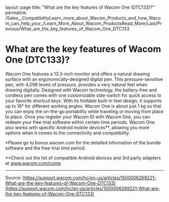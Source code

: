 layout: page
title: "What are the key features of Wacom One (DTC133)?"
permalink: /Sales__CompatibilityLearn_more_about_Wacom_Products_and_how_Wacom_can_help_your_/Learn_More_About_Wacom_ProductsRead_More/Last/Previous/What_are_the_key_features_of_Wacom_One_DTC133

# What are the key features of Wacom One (DTC133)?

Wacom One features a 13.3-inch monitor and offers a natural drawing surface with an ergonomically-designed digital pen. This pressure-sensitive pen, with 4,096 levels of pressure, provides a very natural feel when drawing digitally. Designed with Wacom technology, the battery-free and cordless pen comes with one customizable side-switch for quick access to your favorite shortcut keys. With its foldable built-in feet design, it supports up to 19° for different working angles. Wacom One is about just 1 kg so that you can enjoy the on-the-go portability while traveling or moving from place to place. Once you register your Wacom ID with Wacom One, you can redeem your free-trial software within certain time periods. Wacom One also works with specific Android mobile devices**, allowing you more options when it comes to the connectivity and compatibility.


*Please go to bonus.wacom.com for the detailed information of the bundle software and the free-trial time period.


**Check out the list of compatible Android devices and 3rd party adapters at www.wacom.com/comp

---
Source: [https://support.wacom.com/hc/en-us/articles/1500006269221-What-are-the-key-features-of-Wacom-One-DTC133](https://support.wacom.com/hc/en-us/articles/1500006269221-What-are-the-key-features-of-Wacom-One-DTC133)
